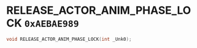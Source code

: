 # RELEASE_ACTOR_ANIM_PHASE_LOCK `0xAEBAE989`

```cpp
void RELEASE_ACTOR_ANIM_PHASE_LOCK(int _Unk0);
```